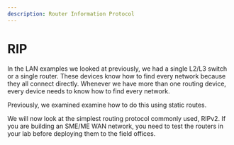 ```yaml
---
description: Router Information Protocol
---
```


# RIP

In the LAN examples we looked at previously, we had a single L2/L3 switch or a single router. These devices know how to find every network because they all connect directly. Whenever we have more than one routing device, every device needs to know how to find every network.&#x20;

Previously, we examined examine how to do this using static routes.&#x20;

We will now look at the simplest routing protocol commonly used, RIPv2. If you are building an SME/ME WAN network, you need to test the routers in your lab before deploying them to the field offices.
